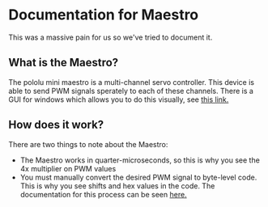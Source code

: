 # Documentation for Maestro 
This was a massive pain for us so we've tried to document it.

## What is the Maestro?
The pololu mini maestro is a multi-channel servo controller. This device is able to send PWM signals sperately to each of these channels. There is a GUI for windows which allows you to do this visually, see [this link.](https://www.pololu.com/docs/0J40/3.a)

## How does it work?
There are two things to note about the Maestro:
- The Maestro works in quarter-microseconds, so this is why you see the 4x multiplier on PWM values
- You must manually convert the desired PWM signal to byte-level code. This is why you see shifts and hex values in the code. The documentation for this process can be seen [here.](https://www.pololu.com/docs/0J40/5.c)

